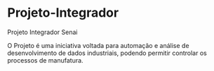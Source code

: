 # Projeto-Integrador
Projeto Integrador Senai

O Projeto é uma iniciativa voltada para automação e análise de desenvolvimento de dados industriais, podendo permitir controlar os processos de manufatura.
